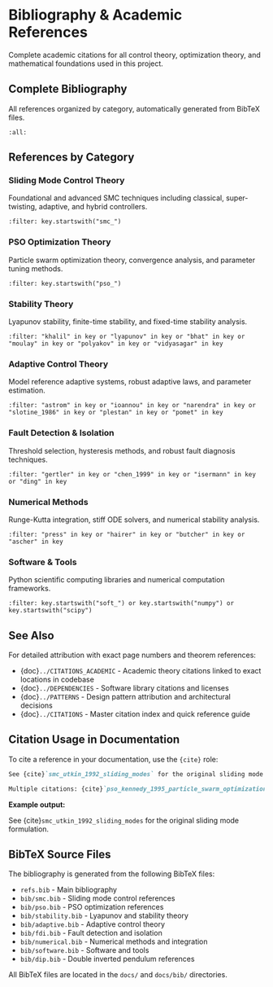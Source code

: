 # Bibliography & Academic References

Complete academic citations for all control theory, optimization theory, and mathematical foundations used in this project.

## Complete Bibliography

All references organized by category, automatically generated from BibTeX files.

```{bibliography}
:all:
```



## References by Category

### Sliding Mode Control Theory

Foundational and advanced SMC techniques including classical, super-twisting, adaptive, and hybrid controllers.

```{bibliography}
:filter: key.startswith("smc_")
```



### PSO Optimization Theory

Particle swarm optimization theory, convergence analysis, and parameter tuning methods.

```{bibliography}
:filter: key.startswith("pso_")
```



### Stability Theory

Lyapunov stability, finite-time stability, and fixed-time stability analysis.

```{bibliography}
:filter: "khalil" in key or "lyapunov" in key or "bhat" in key or "moulay" in key or "polyakov" in key or "vidyasagar" in key
```



### Adaptive Control Theory

Model reference adaptive systems, robust adaptive laws, and parameter estimation.

```{bibliography}
:filter: "astrom" in key or "ioannou" in key or "narendra" in key or "slotine_1986" in key or "plestan" in key or "pomet" in key
```



### Fault Detection & Isolation

Threshold selection, hysteresis methods, and robust fault diagnosis techniques.

```{bibliography}
:filter: "gertler" in key or "chen_1999" in key or "isermann" in key or "ding" in key
```



### Numerical Methods

Runge-Kutta integration, stiff ODE solvers, and numerical stability analysis.

```{bibliography}
:filter: "press" in key or "hairer" in key or "butcher" in key or "ascher" in key
```



### Software & Tools

Python scientific computing libraries and numerical computation frameworks.

```{bibliography}
:filter: key.startswith("soft_") or key.startswith("numpy") or key.startswith("scipy")
```



## See Also

For detailed attribution with exact page numbers and theorem references:

- {doc}`../CITATIONS_ACADEMIC` - Academic theory citations linked to exact locations in codebase
- {doc}`../DEPENDENCIES` - Software library citations and licenses
- {doc}`../PATTERNS` - Design pattern attribution and architectural decisions
- {doc}`../CITATIONS` - Master citation index and quick reference guide



## Citation Usage in Documentation

To cite a reference in your documentation, use the `{cite}` role:

```markdown
See {cite}`smc_utkin_1992_sliding_modes` for the original sliding mode formulation.

Multiple citations: {cite}`pso_kennedy_1995_particle_swarm_optimization,pso_clerc_2002_particle_swarm`
```

**Example output:**

See {cite}`smc_utkin_1992_sliding_modes` for the original sliding mode formulation.



## BibTeX Source Files

The bibliography is generated from the following BibTeX files:

- `refs.bib` - Main bibliography
- `bib/smc.bib` - Sliding mode control references
- `bib/pso.bib` - PSO optimization references
- `bib/stability.bib` - Lyapunov and stability theory
- `bib/adaptive.bib` - Adaptive control theory
- `bib/fdi.bib` - Fault detection and isolation
- `bib/numerical.bib` - Numerical methods and integration
- `bib/software.bib` - Software and tools
- `bib/dip.bib` - Double inverted pendulum references

All BibTeX files are located in the `docs/` and `docs/bib/` directories.
